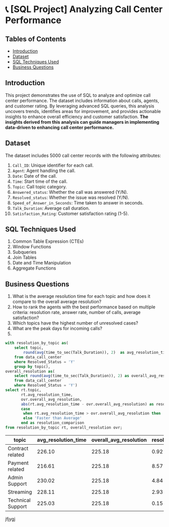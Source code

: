 # 📞 [SQL Project] Analyzing Call Center Performance 

## Tables of Contents
- [Introduction](#introduction)
- [Dataset](#dataset)
- [SQL Techniques Used](#sql-techniques-used)
- [Business Questions](#business-questions)

  
## Introduction
This project demonstrates the use of SQL to analyze and optimize call center performance. The dataset includes information about calls, agents, and customer rating. By leveraging advanced SQL queries, this analysis uncovers trends, identifies areas for improvement, and provides actionable insights to enhance overall efficiency and customer satisfaction.
**The insights derived from this analysis can guide managers in implementing data-driven to enhancing call center performance.**

## Dataset
The dataset includes 5000 call center records with the following attributes:
1. ``Call_ID``: Unique identifier for each call.
2. ``Agent``: Agent handling the call.
3. ``Date``: Date of the call.
4. ``Time``: Start time of the call.
5. ``Topic``: Call topic category.
6. ``Answered_status``: Whether the call was answered (Y/N).
7. ``Resolved_status``: Whether the issue was resolved (Y/N).
8. ``Speed_of_Answer_in_Seconds``: Time taken to answer in seconds.
9. ``Talk_Duration``: Average call duration.
10. ``Satisfaction_Rating``: Customer satisfaction rating (1-5).

## SQL Techniques Used
1. Common Table Expression (CTEs)
2. Window Functions
3. Subqueries
4. Join Tables
5. Date and Time Manipulation
6. Aggregate Functions

## Business Questions
1. What is the average resolution time for each topic and how does it compare to the overall average resolution?
2. How to rank the agents with the best performance based on multiple criteria: resolution rate, answer rate, number of calls, average satisfaction?
3. Which topics have the highest number of unresolved cases?
4. What are the peak days for incoming calls?
5. 
```sql
with resolution_by_topic as(
	select topic,
		round(avg(time_to_sec(Talk_Duration)), 2)  as avg_resolution_time
	from data_call_center
	where Resolved_Status = 'Y'
	group by topic),
overall_resolution as(
	select round(avg(time_to_sec(Talk_Duration)), 2) as overall_avg_resolution
	from data_call_center
	where Resolved_Status = 'Y')
select rt.topic,
	   rt.avg_resolution_time,
	   ovr.overall_avg_resolution,
	   abs(rt.avg_resolution_time - ovr.overall_avg_resolution) as resolution_diff_in_second,
	   case
		when rt.avg_resolution_time > ovr.overall_avg_resolution then 'Slower than Average'
		else 'Faster than Average'
	   end as resolution_comparison 
from resolution_by_topic rt, overall_resolution ovr;
```
topic            |avg_resolution_time|overall_avg_resolution|resolution_diff_in_second|resolution_comparison|
-----------------|-------------------|----------------------|-------------------------|---------------------|
Contract related |             226.10|                225.18|                     0.92|Slower than Average  |
Payment related  |             216.61|                225.18|                     8.57|Faster than Average  |
Admin Support    |             230.02|                225.18|                     4.84|Slower than Average  |
Streaming        |             228.11|                225.18|                     2.93|Slower than Average  |
Technical Support|             225.03|                225.18|                     0.15|Faster than Average  |

jfjygj
